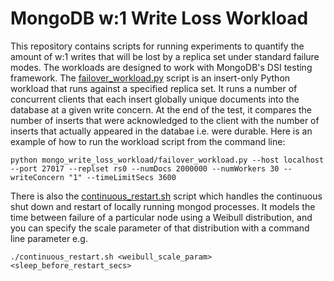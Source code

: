 # MongoDB w:1 Write Loss Workload

This repository contains scripts for running experiments to quantify the amount of w:1 writes that will be lost by a replica set under standard failure modes. The workloads are designed to work with MongoDB's DSI testing framework. The [failover_workload.py](failover_workload.py) script is an insert-only Python workload that runs against a specified replica set. It runs a number of concurrent clients that each insert globally unique documents into the database at a given write concern. At the end of the test, it compares the number of inserts that were acknowledged to the client with the number of inserts that actually appeared in the databae i.e. were durable. Here is an example of how to run the workload script from the command line:

```
python mongo_write_loss_workload/failover_workload.py --host localhost --port 27017 --replset rs0 --numDocs 2000000 --numWorkers 30 --writeConcern "1" --timeLimitSecs 3600
```

There is also the [continuous_restart.sh](continuous_restart.sh) script which handles the continuous shut down and restart of locally running mongod processes. It models the time between failure of a particular node using a Weibull distribution, and you can specify the scale parameter of that distribution with a command line parameter e.g.

```
./continuous_restart.sh <weibull_scale_param> <sleep_before_restart_secs>
```